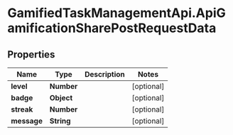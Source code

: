 # GamifiedTaskManagementApi.ApiGamificationSharePostRequestData

## Properties

Name | Type | Description | Notes
------------ | ------------- | ------------- | -------------
**level** | **Number** |  | [optional] 
**badge** | **Object** |  | [optional] 
**streak** | **Number** |  | [optional] 
**message** | **String** |  | [optional] 


